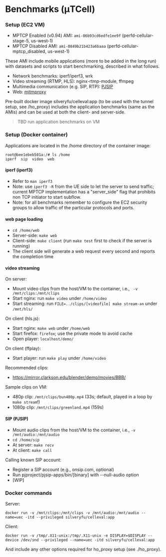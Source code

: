 # Benchmarks (μTCell)


### Setup (EC2 VM)
* MPTCP Enabled (v0.94) AMI: `ami-06b93cd6edfe1ee9f` (perfd-cellular-stage-5, us-west-1)
* MPTCP Disabled AMI: `ami-0849b21b423a6baaa` (perfd-cellular-mptcp_disabled, us-west-1)

These AMI include mobile applications (more to be added in the long run) with datasets and scripts to start benchmarking, described in what follows. 
* Network benchmarks: iperf/iperf3, wrk 
* Video streaming (RTMP, HLS):  nginx-rtmp-module, ffmpeg
* Multimedia communication (e.g. SIP, RTP): [PJSIP](https://github.com/pjsip/pjproject)
* Web: [mitmproxy](https://github.com/mitmproxy/mitmproxy)

Pre-built docker image silveryfu/celleval:app (to be used with the tunnel setup, see /ho_proxy) includes the application benchmarks (same as the AMIs) and can be used at both the client- and server-side.

>TBD run application benchmarks on VM

### Setup (Docker container)

Applications are located in the /home directory of the container image:
```
root@bee1ebeb501a:/# ls /home
iperf  sip  video  web
```

#### iperf (iperf3)
* Refer to `man iperf3`
* Note: use `iperf3 -R` from the UE side to let the server to send traffic; current MPTCP implementation has a "server_side" flag that prohibits non TCP initiator to start subflow.
* Note: for all benchmarks remember to configure the EC2 security groups to allow traffic of the particular protocols and ports.

#### web page loading
* `cd /home/web`
* Server-side: `make web`
* Client-side: `make client` (run `make test` first to check if the server is running)
* The client side will generate a web request every second and reports the completion time

#### video streaming
On server:
* Mount video clips from the host/VM to the container, i.e., ` -v /mnt/clips:/mnt/clips` 
* Start nginx: run `make video` under `/home/video`
* Start streaming: run `FILE=../clips/[videofile] make stream-an` under `/mnt/hls/`

On client (hls.js):
* Start nginx: `make web` under `/home/web`
* Start firefox: `firefox`; use the private mode to avoid cache
* Open player: `localhost/demo/`

On client (ffplay):
* Start player: run `make play` under `/home/video`

Recommended clips:
* https://mirror.clarkson.edu/blender/demo/movies/BBB/

Sample clips on VM:
* 480p clip: `/mnt/clips/bun480p.mp4` (33s; default, played in a loop by `make stream`!)
* 1080p clip: `/mnt/clips/greenland.mp4` (159s)

#### SIP (PJSIP)

* Mount audio clips from the host/VM to the container, i.e., `-v /mnt/audio:/mnt/audio`
* `cd /home/sip`
* At server: `make recv`
* At client: `make call`

Calling known SIP account:
* Register a SIP account (e.g., onsip.com, optional)
* Run pjproject/pjsip-apps/bin/[binary] with --null-audio option
* [WIP]

### Docker commands

Server:
```
docker run -v /mnt/clips:/mnt/clips -v /mnt/audio:/mnt/audio --name=uec -itd --privileged silveryfu/celleval:app
```

Client:
```
docker run -v /tmp/.X11-unix:/tmp/.X11-unix -e DISPLAY=$DISPLAY --device /dev/snd --privileged --name=uec -itd silveryfu/celleval:app
```
And include any other options required for ho_proxy setup (see ./ho_proxy).

